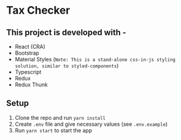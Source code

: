 # Tax Checker

## This project is developed with -

-   React (CRA)
-   Bootstrap
-   Material Styles (`Note: This is a stand-alone css-in-js styling solution, similar to styled-components`)
-   Typescript
-   Redux
-   Redux Thunk

## Setup

1. Clone the repo and run `yarn install`
2. Create `.env` file and give necessary values (see `.env.example`)
3. Run `yarn start` to start the app

